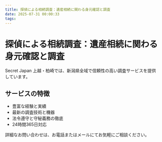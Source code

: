 ```yaml
---
title: 探偵による相続調査：遺産相続に関わる身元確認と調査
date: 2025-07-31 00:00:33
tags:
---
```

# 探偵による相続調査：遺産相続に関わる身元確認と調査

Secret Japan 上越・柏崎では、新潟県全域で信頼性の高い調査サービスを提供しています。

## サービスの特徴
- 豊富な経験と実績
- 最新の調査技術と機器
- 法令遵守と守秘義務の徹底
- 24時間365日対応

詳細なお問い合わせは、お電話またはメールにてお気軽にご相談ください。

